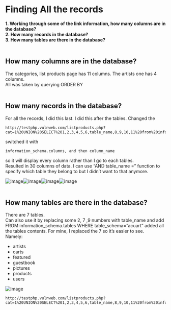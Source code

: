 # Finding All the records
<b> 
1. Working through some of the link information, how many columns are in the database?<br />
2. How many records in the database? <br />
3. How many tables are there in the database? </b>
<br /><br />

## How many columns are in the database?
The categories, list products page has 11 columns. The artists one has 4 columns. <br />
All was taken by querying ORDER BY <br /><br />


## How many records in the database? <br />
For all the records, I did this last. I did this after the tables. Changed the
```
http://testphp.vulnweb.com/listproducts.php?cat=1%20UNION%20SELECT%201,2,3,4,5,6,table_name,8,9,10,11%20from%20information_schema.tables%20where%20table_schema=%27acuart%27
```
switched it with 
```
information_schema.columns, and then column_name
```
so it will display every column rather than I go to each tables.<br />
Resulted in 30 columns of data.  I can use “AND table_name =”   function to specify which table they belong to but I didn’t want to that anymore. <br />

![image](https://github.com/user-attachments/assets/20b91d2b-4ad9-4fd3-bb3f-88b8acf08344)![image](https://github.com/user-attachments/assets/5fe72519-a8a2-4c99-b280-ea0b0160f17c)![image](https://github.com/user-attachments/assets/34d1e2d1-36a1-4cc3-90a6-11dc9c539be7)![image](https://github.com/user-attachments/assets/03b8a9ec-359e-4b60-95c6-a338cb0529ff) <br /><br />

## How many tables are there in the database? </b>
There are 7 tables. <br />
Can also use it by replacing some 2, 7 ,9 numbers with table_name and add FROM information_schema.tables WHERE table_schema=”acuart” 
added all the tables contents. For mine, I replaced the 7 so it’s easier to see. <br />
Namely:
<ul>
  <li>artists</li>
  <li>carts</li>
  <licateg></li> 
  <li>featured</li>
  <li>guestbook</li>
  <li>pictures</li>
  <li>products</li>
  <li>users</li>
</ul>


![image](https://github.com/user-attachments/assets/7f021dcf-85e2-4eaa-8274-e93308f29225)

```
http://testphp.vulnweb.com/listproducts.php?cat=1%20UNION%20SELECT%201,2,3,4,5,6,table_name,8,9,10,11%20from%20information_schema.tables%20where%20table_schema=%27acuart%27
```

<br />

